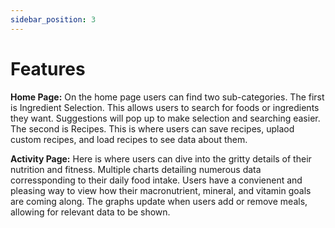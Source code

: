 ```yaml
---
sidebar_position: 3
---
```


# Features

**Home Page:** On the home page users can find two sub-categories. The first is Ingredient Selection. This allows users to search for foods or ingredients they want. Suggestions will pop up to make selection and searching easier. The second is Recipes. This is where users can save recipes, uplaod custom recipes, and load recipes to see data about them.

**Activity Page:** Here is where users can dive into the gritty details of their nutrition and fitness. Multiple charts detailing numerous data corressponding to their daily food intake. Users have a convienent and pleasing way to view how their macronutrient, mineral, and vitamin goals are coming along. The graphs update when users add or remove meals, allowing for relevant data to be shown.

